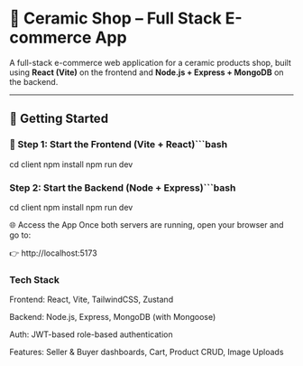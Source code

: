 # 🏺 Ceramic Shop – Full Stack E-commerce App

A full-stack e-commerce web application for a ceramic products shop, built using **React (Vite)** on the frontend and **Node.js + Express + MongoDB** on the backend.

---

## 🚀 Getting Started

### 📁 Step 1: Start the Frontend (Vite + React)```bash
cd client
npm install
npm run dev

### Step 2: Start the Backend (Node + Express)```bash

cd client
npm install
npm run dev


🌐 Access the App
Once both servers are running, open your browser and go to:

👉 http://localhost:5173



###  Tech Stack
Frontend: React, Vite, TailwindCSS, Zustand

Backend: Node.js, Express, MongoDB (with Mongoose)

Auth: JWT-based role-based authentication

Features: Seller & Buyer dashboards, Cart, Product CRUD, Image Uploads
